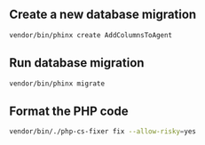  
## Create a new database migration
```bash
vendor/bin/phinx create AddColumnsToAgent
```

## Run database migration
```bash
vendor/bin/phinx migrate
```

## Format the PHP code
```bash
vendor/bin/./php-cs-fixer fix --allow-risky=yes
```
